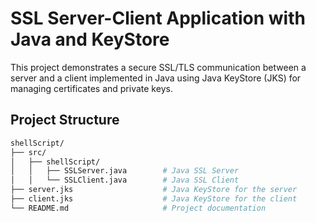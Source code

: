 # SSL Server-Client Application with Java and KeyStore

This project demonstrates a secure SSL/TLS communication between a server and a client implemented in Java using Java KeyStore (JKS) for managing certificates and private keys.

## Project Structure

```bash
shellScript/
├── src/
│   ├── shellScript/
│   │   ├── SSLServer.java        # Java SSL Server
│   │   └── SSLClient.java        # Java SSL Client
├── server.jks                    # Java KeyStore for the server
├── client.jks                    # Java KeyStore for the client
└── README.md                     # Project documentation
